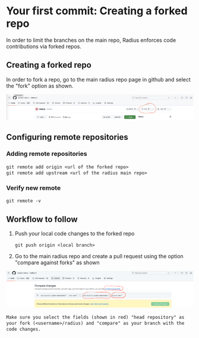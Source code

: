 # Your first commit: Creating a forked repo

In order to limit the branches on the main repo, Radius enforces code contributions via forked repos.

## Creating a forked repo

In order to fork a repo, go to the main radius repo page in github and select the "fork" option as shown.

<img width="800px" src="fork.png" alt="Creating a fork of the main repo">

## Configuring remote repositories

### Adding remote repositories

```
git remote add origin <url of the forked repo>
git remote add upstream <url of the radius main repo>
```

### Verify new remote

```
git remote -v
```

## Workflow to follow
1. Push your local code changes to the forked repo
    ```
    git push origin <local branch>
    ```
2. Go to the main radius repo and create a pull request using the option "compare against forks" as shown

<img width="800px" src="compare.png" alt="Creating a pull request across forks">

    Make sure you select the fields (shown in red) "head repository" as your fork (<username>/radius) and "compare" as your branch with the code changes.